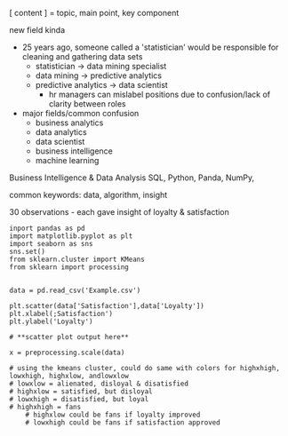 [ content ] = topic, main point, key component

new field kinda
- 25 years ago, someone called a 'statistician' would be responsible for cleaning and gathering data sets
	- statistician -> data mining specialist 
	- data mining -> predictive analytics
	- predictive analytics -> data scientist 
		- hr managers can mislabel positions due to confusion/lack of clarity between roles
- major fields/common confusion
	- business analytics
	- data analytics
	- data scientist
	- business intelligence
	- machine learning

Business Intelligence & Data Analysis
SQL, Python, Panda, NumPy, 

common keywords: data, algorithm, insight

30 observations - each gave insight of loyalty & satisfaction
```
inport pandas as pd
import matplotlib.pyplot as plt
import seaborn as sns
sns.set()
from sklearn.cluster import KMeans
from sklearn import processing


data = pd.read_csv('Example.csv') 

plt.scatter(data['Satisfaction'],data['Loyalty'])
plt.xlabel(;Satisfaction')
plt.ylabel('Loyalty')

# **scatter plot output here**

x = preprocessing.scale(data)

# using the kmeans cluster, could do same with colors for highxhigh, lowxhigh, highxlow, andlowxlow
# lowxlow = alienated, disloyal & disatisfied 
# highxlow = satisfied, but disloyal
# lowxhigh = disatisfied, but loyal
# highxhigh = fans
	# highxlow could be fans if loyalty improved
	# lowxhigh could be fans if satisfaction approved
